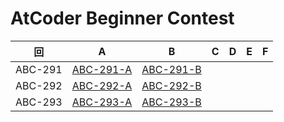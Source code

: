 # AtCoder Beginner Contest

| 回 | A | B | C | D | E | F |
|:---:|:---:|:---:|:---:|:---:|:---:|:---:|
| ABC-291 | [ABC-291-A](ABC-291-A.py) | [ABC-291-B](ABC-291-B.py) |  |  |  |  |
| ABC-292 | [ABC-292-A](ABC-292-A.py) | [ABC-292-B](ABC-292-B.py) |  |  |  |  |
| ABC-293 | [ABC-293-A](ABC-293-A.py) | [ABC-293-B](ABC-293-B.py) |  |  |  |  |
